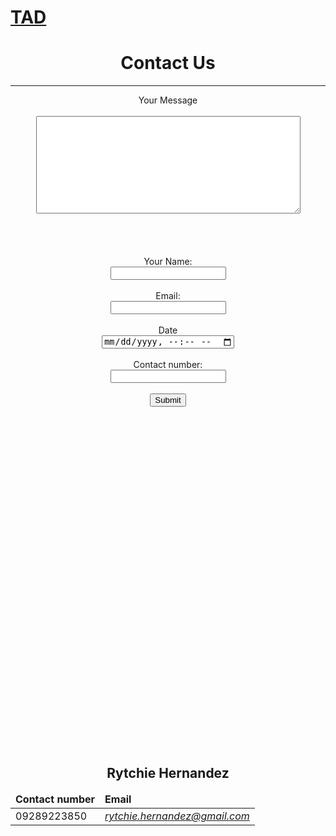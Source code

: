 <!DOCTYPE html>
<html lang="en" dir="ltr">

<head>
  <!DOCTYPE html>
  <meta charset="utf-8">
  <title>Contact me</title>
  <h1><strong><a href="index.html">TAD</a></strong></h1>
</head>
<center>
  <h1> Contact Us</h1>
  <hr>
<body>
  <form action="mailto:rytchie.hernandez@gmail.com" method="post" enctype="text/plain">
    <label>Your Message<label><br><br>
      <textarea name="Message" rows="10" cols="50"></textarea><br><br><br><br><br>
      <label>Your Name:</label><br>
        <input type="text" name="Name"><br><br>
    <label>Email:</label><br>
      <input type="email" name="Email"><br><br>
      <label>Date</label><br>
        <input type="datetime-local"><br><br>
    <label>Contact number:</label><br>
      <input type="text" name="ContactNumber"><br><br>
      <input type="submit">
      <br><br><br><br><br><br><br><br><br><br><br><br><br><br><br><br><br><br><br><br><br><br><br><br><br><br><br><br><br><br><br><br>
      <br><h2>Rytchie Hernandez</h2>
      <table cellspacing="20">
        <thead>
          <tr>
            <td><strong>Contact number</strong></td>
            <td><strong>Email</strong></strong></td>
          </tr>
        <tbody>
          <tr>
            <td>09289223850</td>
            <td><em><a href="mailto:https://www.google.com/">rytchie.hernandez@gmail.com</a></em></td>
          </tr>
        </tbody>
      </table>

  </form>
</center>

</html>

